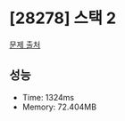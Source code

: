 # [28278] 스택 2

[문제 출처](https://www.acmicpc.net/problem/28278)

## 성능

- Time: 1324ms
- Memory: 72.404MB